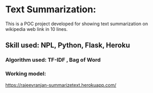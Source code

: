 # Text Summarization:
  This is a POC project developed for showing text summarization on wikipedia web link in 10 lines. 
  
## Skill used: NPL, Python, Flask, Heroku

### Algorithm used: TF-IDF , Bag of Word 

### Working model:
https://rajeevranjan-summarizetext.herokuapp.com/

